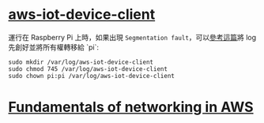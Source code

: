 # [aws-iot-device-client](https://github.com/awslabs/aws-iot-device-client)

運行在 Raspberry Pi 上時，如果出現 `Segmentation fault`，可以[參考這篇](https://www.repost.aws/questions/QUooHqZtISSGWJYLsDr1U-NQ/questions/QUooHqZtISSGWJYLsDr1U-NQ/error-while-running-the-iot-demo-tutorial-on-raspberry-pi4?)將 log 先創好並將所有權轉移給 `pi`:

```
sudo mkdir /var/log/aws-iot-device-client
sudo chmod 745 /var/log/aws-iot-device-client
sudo chown pi:pi /var/log/aws-iot-device-client
```

# [Fundamentals of networking in AWS](https://medium.com/codenation-engineering/fundamentals-of-networking-in-aws-3ad3d0dc01dd)
